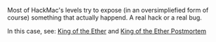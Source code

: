 Most of HackMac's levels try to expose (in an oversimpliefied form of course) something that actually happend. A real hack or a real bug.

In this case, see:
[King of the Ether](https://www.kingoftheether.com/thrones/kingoftheether/index.html)
and
[King of the Ether Postmortem](http://www.kingoftheether.com/postmortem.html)